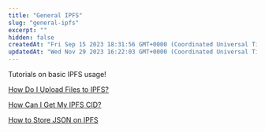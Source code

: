 ```yaml
---
title: "General IPFS"
slug: "general-ipfs"
excerpt: ""
hidden: false
createdAt: "Fri Sep 15 2023 18:31:56 GMT+0000 (Coordinated Universal Time)"
updatedAt: "Wed Nov 29 2023 16:22:03 GMT+0000 (Coordinated Universal Time)"
---
```

Tutorials on basic IPFS usage!

[How Do I Upload Files to IPFS?](doc:how-do-i-upload-files-to-ipfs)

[How Can I Get My IPFS CID?](doc:how-can-i-get-my-ipfs-cid)

[How to Store JSON on IPFS](doc:how-to-store-json-on-ipfs)

